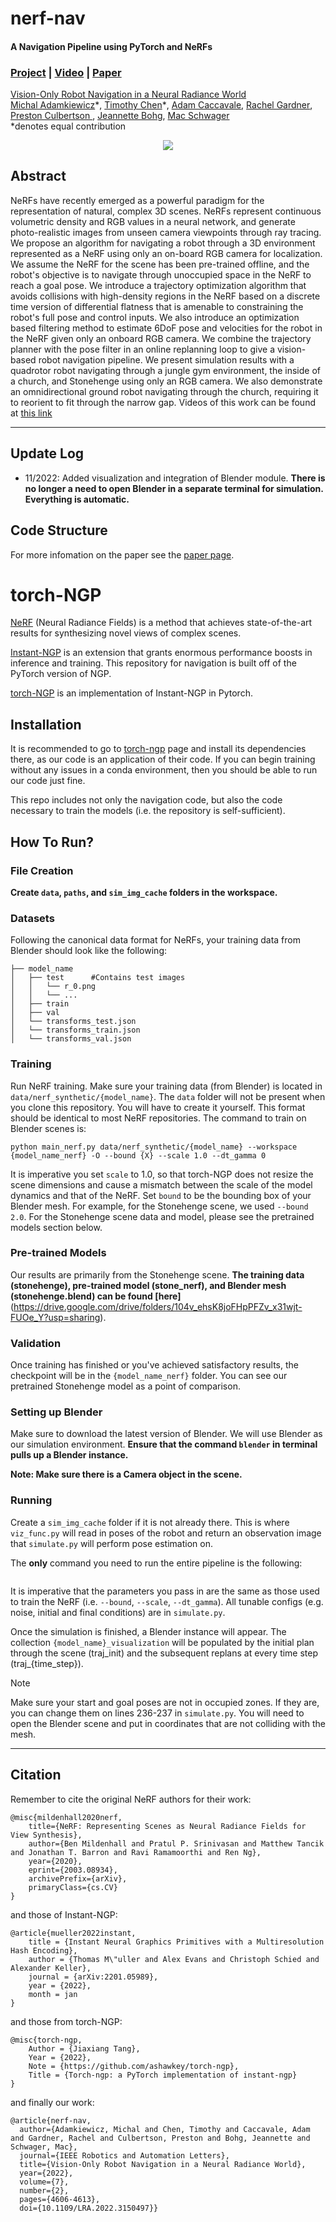 # nerf-nav
#### A Navigation Pipeline using PyTorch and NeRFs
### [Project](https://mikh3x4.github.io/nerf-navigation/) | [Video](https://youtu.be/5JjWpv9BaaE) | [Paper](https://arxiv.org/abs/2110.00168)

[Vision-Only Robot Navigation in a Neural Radiance World](https://mikh3x4.github.io/nerf-navigation/)  
 [Michal Adamkiewicz](https://profiles.stanford.edu/michal-adamkiewicz)\*<sup></sup>,
 [Timothy Chen](https://msl.stanford.edu/people/timchen)\*<sup></sup>,
 [Adam Caccavale](https://msl.stanford.edu/people/adamcaccavale)<sup></sup>,
 [Rachel Gardner](https://rachel-gardner.com/)<sup></sup>,
 [Preston Culbertson ](https://web.stanford.edu/~pculbert/)<sup></sup>,
 [Jeannette Bohg](https://web.stanford.edu/~bohg/)<sup></sup>, 
 [Mac Schwager](https://web.stanford.edu/~schwager/)<sup></sup> <br>
  \*denotes equal contribution

<p align="center">
    <img src="assets/drone_headline.jpg"/>
</p>

## Abstract

NeRFs have recently emerged as a powerful paradigm for the representation of natural, complex 3D scenes. NeRFs represent continuous volumetric density and RGB values in a neural network, and generate photo-realistic images from unseen camera viewpoints through ray tracing.  We propose an algorithm for navigating a robot through a 3D environment represented as a NeRF using only an on-board RGB camera for localization.  We assume the NeRF for the scene has been pre-trained offline, and the robot's objective is to navigate through unoccupied space in the NeRF to reach a goal pose.  We introduce a trajectory optimization algorithm that avoids collisions with high-density regions in the NeRF based on a discrete time version of differential flatness that is amenable to constraining the robot's full pose and control inputs.  We also introduce an optimization based filtering method to estimate 6DoF pose and velocities for the robot in the NeRF given only an onboard RGB camera.  We combine the trajectory planner with the pose filter in an online replanning loop to give a vision-based robot navigation pipeline.  We present simulation results with a quadrotor robot navigating through a jungle gym environment, the inside of a church, and Stonehenge using only an RGB camera. We also demonstrate an omnidirectional ground robot navigating through the church, requiring it to reorient to fit through the narrow gap. Videos of this work can be found at [this link](https://mikh3x4.github.io/nerf-navigation/)

---

## Update Log

* 11/2022: Added visualization and integration of Blender module. **There is no longer a need to open Blender in a separate terminal for simulation. Everything is automatic.**

## Code Structure

For more infomation on the paper see the [paper page](https://mikh3x4.github.io/nerf-navigation/).

# torch-NGP


[NeRF](http://www.matthewtancik.com/nerf) (Neural Radiance Fields) is a method that achieves state-of-the-art results for synthesizing novel views of complex scenes.

[Instant-NGP](https://github.com/NVlabs/instant-ngp) is an extension that grants enormous performance boosts in inference and training. This repository for navigation is built off of the PyTorch version of NGP.

[torch-NGP](https://github.com/ashawkey/torch-ngp) is an implementation of Instant-NGP in Pytorch.

## Installation
It is recommended to go to [torch-ngp](https://github.com/ashawkey/torch-ngp) page and install its dependencies there, as our code is an application of their code. If you can begin training without any issues in a conda environment, then you should be able to run our code just fine.

This repo includes not only the navigation code, but also the code necessary to train the models (i.e. the repository is self-sufficient).

## How To Run?

### File Creation

**Create `data`, `paths`, and `sim_img_cache` folders in the workspace.**

### Datasets
Following the canonical data format for NeRFs, your training data from Blender should look like the following:

```                                                                                                                              
├── model_name                                                                                                  
│   ├── test      #Contains test images      
│   │   └── r_0.png           
│   │   └── ...                                                                                                    
│   ├── train                                                                                  
│   ├── val  
│   └── transforms_test.json  
│   └── transforms_train.json
│   └── transforms_val.json
```

### Training

Run NeRF training. Make sure your training data (from Blender) is located in ```data/nerf_synthetic/{model_name}```. The `data` folder will not be present when you clone this repository.
You will have to create it yourself. This format should be identical to most NeRF repositories. The command to train on Blender scenes is:

```
python main_nerf.py data/nerf_synthetic/{model_name} --workspace {model_name_nerf} -O --bound {X} --scale 1.0 --dt_gamma 0
```

It is imperative you set ```scale``` to 1.0, so that torch-NGP does not resize the scene dimensions and cause a mismatch between the
scale of the model dynamics and that of the NeRF. Set ```bound``` to be the bounding box of your Blender mesh. For example, for
the Stonehenge scene, we used ```--bound 2.0```. For the Stonehenge scene data and model, please see the pretrained models section below.

### Pre-trained Models

Our results are primarily from the Stonehenge scene. **The training data (stonehenge), pre-trained model (stone_nerf), and Blender mesh (stonehenge.blend) can be found [here]**(https://drive.google.com/drive/folders/104v_ehsK8joFHpPFZv_x31wjt-FUOe_Y?usp=sharing).

### Validation

Once training has finished or you've achieved satisfactory results, the checkpoint will be in the ```{model_name_nerf}``` folder. You can see our pretrained Stonehenge model as a point of comparison.

### Setting up Blender

Make sure to download the latest version of Blender. We will use Blender as our simulation environment. **Ensure that the command ```blender``` in terminal pulls up a Blender instance.**

**Note: Make sure there is a Camera object in the scene.**

### Running

Create a ```sim_img_cache``` folder  if it is not already there. This is where ```viz_func.py``` will read in poses of the robot
and return an observation image that ```simulate.py``` will perform pose estimation on.

The **only** command you need to run the entire pipeline is the following:

```python simulate.py data/nerf_synthetic/{model_name} --workspace {model_name_nerf} -O --bound {X} --scale 1.0 --dt_gamma 0
```

It is imperative that the parameters you pass in are the same as those used to train the NeRF (i.e. ```--bound```, ```--scale```, ```--dt_gamma```).
All tunable configs (e.g. noise, initial and final conditions) are in ```simulate.py```.

Once the simulation is finished, a Blender instance will appear. The collection ```{model_name}_visualization``` will be populated by the initial plan through the scene (traj_init) and the subsequent replans at every time step (traj_{time_step}). 

> [!NOTE]
> Make sure your start and goal poses are not in occupied zones. If they are, you can change them on lines 236-237 in `simulate.py`. You will need to open the Blender scene and put in coordinates that are not colliding with the mesh.

---

## Citation
Remember to cite the original NeRF authors for their work:
```
@misc{mildenhall2020nerf,
    title={NeRF: Representing Scenes as Neural Radiance Fields for View Synthesis},
    author={Ben Mildenhall and Pratul P. Srinivasan and Matthew Tancik and Jonathan T. Barron and Ravi Ramamoorthi and Ren Ng},
    year={2020},
    eprint={2003.08934},
    archivePrefix={arXiv},
    primaryClass={cs.CV}
}
```

and those of Instant-NGP:

```
@article{mueller2022instant,
    title = {Instant Neural Graphics Primitives with a Multiresolution Hash Encoding},
    author = {Thomas M\"uller and Alex Evans and Christoph Schied and Alexander Keller},
    journal = {arXiv:2201.05989},
    year = {2022},
    month = jan
}
```

and those from torch-NGP:
```
@misc{torch-ngp,
    Author = {Jiaxiang Tang},
    Year = {2022},
    Note = {https://github.com/ashawkey/torch-ngp},
    Title = {Torch-ngp: a PyTorch implementation of instant-ngp}
}
```

and finally our work:
```
@article{nerf-nav,
  author={Adamkiewicz, Michal and Chen, Timothy and Caccavale, Adam and Gardner, Rachel and Culbertson, Preston and Bohg, Jeannette and Schwager, Mac},
  journal={IEEE Robotics and Automation Letters}, 
  title={Vision-Only Robot Navigation in a Neural Radiance World}, 
  year={2022},
  volume={7},
  number={2},
  pages={4606-4613},
  doi={10.1109/LRA.2022.3150497}}
```